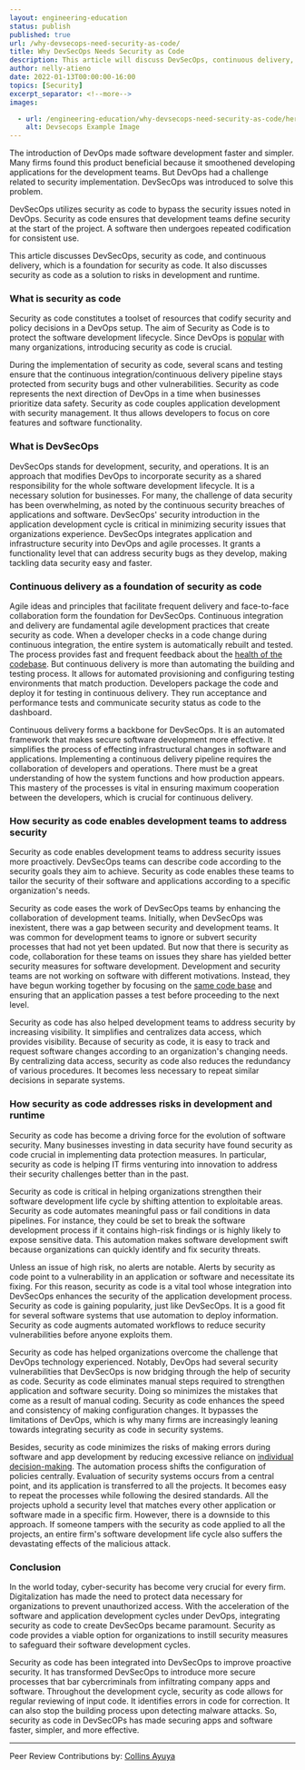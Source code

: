 ```yaml
---
layout: engineering-education
status: publish
published: true
url: /why-devsecops-need-security-as-code/
title: Why DevSecOps Needs Security as Code
description: This article will discuss DevSecOps, continuous delivery, and security as code as a solution to risks in development and runtime.
author: nelly-atieno
date: 2022-01-13T00:00:00-16:00
topics: [Security]
excerpt_separator: <!--more-->
images:

  - url: /engineering-education/why-devsecops-need-security-as-code/hero.jpg
    alt: Devsecops Example Image
---
```


The introduction of DevOps made software development faster and simpler. Many firms found this product beneficial because it smoothened developing applications for the development teams. But DevOps had a challenge related to security implementation. DevSecOps was introduced to solve this problem.

DevSecOps utilizes security as code to bypass the security issues noted in DevOps. Security as code ensures that development teams define security at the start of the project. A software then undergoes repeated codification for consistent use.

This article discusses DevSecOps, security as code, and continuous delivery, which is a foundation for security as code. It also discusses security as code as a solution to risks in development and runtime.

### What is security as code

Security as code constitutes a toolset of resources that codify security and policy decisions in a DevOps setup. The aim of Security as Code is to protect the software development lifecycle. Since DevOps is [popular](https://www.bmc.com/blogs/security-as-code/) with many organizations, introducing security as code is crucial.

During the implementation of security as code, several scans and testing ensure that the continuous integration/continuous delivery pipeline stays protected from security bugs and other vulnerabilities. Security as code represents the next direction of DevOps in a time when businesses prioritize data safety. Security as code couples application development with security management. It thus allows developers to focus on core features and software functionality.

### What is DevSecOps

DevSecOps stands for development, security, and operations. It is an approach that modifies DevOps to incorporate security as a shared responsibility for the whole software development lifecycle. It is a necessary solution for businesses. For many, the challenge of data security has been overwhelming, as noted by the continuous security breaches of applications and software. DevSecOps' security introduction in the application development cycle is critical in minimizing security issues that organizations experience. DevSecOps integrates application and infrastructure security into DevOps and agile processes. It grants a functionality level that can address security bugs as they develop, making tackling data security easy and faster.

### Continuous delivery as a foundation of security as code

Agile ideas and principles that facilitate frequent delivery and face-to-face collaboration form the foundation for DevSecOps. Continuous integration and delivery are fundamental agile development practices that create security as code. When a developer checks in a code change during continuous integration, the entire system is automatically rebuilt and tested. The process provides fast and frequent feedback about the [health of the codebase](https://www.oreilly.com/library/view/devopssec/9781491971413/ch04.html). But continuous delivery is more than automating the building and testing process. It allows for automated provisioning and configuring testing environments that match production. Developers package the code and deploy it for testing in continuous delivery. They run acceptance and performance tests and communicate security status as code to the dashboard.

Continuous delivery forms a backbone for DevSecOps. It is an automated framework that makes secure software development more effective. It simplifies the process of effecting infrastructural changes in software and applications. Implementing a continuous delivery pipeline requires the collaboration of developers and operations. There must be a great understanding of how the system functions and how production appears. This mastery of the processes is vital in ensuring maximum cooperation between the developers, which is crucial for continuous delivery.

### How security as code enables development teams to address security

Security as code enables development teams to address security issues more proactively. DevSecOps teams can describe code according to the security goals they aim to achieve. Security as code enables these teams to tailor the security of their software and applications according to a specific organization's needs.

Security as code eases the work of DevSecOps teams by enhancing the collaboration of development teams. Initially, when DevSecOps was inexistent, there was a gap between security and development teams. It was common for development teams to ignore or subvert security processes that had not yet been updated. But now that there is security as code, collaboration for these teams on issues they share has yielded better security measures for software development. Development and security teams are not working on software with different motivations. Instead, they have begun working together by focusing on the [same code base](https://www.accurics.com/blog/security-blog/security-as-code-devsecops-future-of-security/) and ensuring that an application passes a test before proceeding to the next level.

Security as code has also helped development teams to address security by increasing visibility. It simplifies and centralizes data access, which provides visibility. Because of security as code, it is easy to track and request software changes according to an organization's changing needs. By centralizing data access, security as code also reduces the redundancy of various procedures. It becomes less necessary to repeat similar decisions in separate systems.

### How security as code addresses risks in development and runtime

Security as code has become a driving force for the evolution of software security. Many businesses investing in data security have found security as code crucial in implementing data protection measures. In particular, security as code is helping IT firms venturing into innovation to address their security challenges better than in the past.

Security as code is critical in helping organizations strengthen their software development life cycle by shifting attention to exploitable areas. Security as code automates meaningful pass or fail conditions in data pipelines. For instance, they could be set to break the software development process if it contains high-risk findings or is highly likely to expose sensitive data. This automation makes software development swift because organizations can quickly identify and fix security threats.

Unless an issue of high risk, no alerts are notable. Alerts by security as code point to a vulnerability in an application or software and necessitate its fixing. For this reason, security as code is a vital tool whose integration into DevSecOps enhances the security of the application development process. Security as code is gaining popularity, just like DevSecOps. It is a good fit for several software systems that use automation to deploy information. Security as code augments automated workflows to reduce security vulnerabilities before anyone exploits them.

Security as code has helped organizations overcome the challenge that DevOps technology experienced. Notably, DevOps had several security vulnerabilities that DevSecOps is now bridging through the help of security as code. Security as code eliminates manual steps required to strengthen application and software security. Doing so minimizes the mistakes that come as a result of manual coding. Security as code enhances the speed and consistency of making configuration changes. It bypasses the limitations of DevOps, which is why many firms are increasingly leaning towards integrating security as code in security systems.

Besides, security as code minimizes the risks of making errors during software and app development by reducing excessive reliance on [individual decision-making](https://www.globalsecuritymag.com/How-Security-as-Code-meets-new,20211101,117766.html). The automation process shifts the configuration of policies centrally. Evaluation of security systems occurs from a central point, and its application is transferred to all the projects. It becomes easy to repeat the processes while following the desired standards. All the projects uphold a security level that matches every other application or software made in a specific firm. However, there is a downside to this approach. If someone tampers with the security as code applied to all the projects, an entire firm's software development life cycle also suffers the devastating effects of the malicious attack.

### Conclusion

In the world today, cyber-security has become very crucial for every firm. Digitalization has made the need to protect data necessary for organizations to prevent unauthorized access. With the acceleration of the software and application development cycles under DevOps, integrating security as code to create DevSecOps became paramount. Security as code provides a viable option for organizations to instill security measures to safeguard their software development cycles.

Security as code has been integrated into DevSecOps to improve proactive security. It has transformed DevSecOps to introduce more secure processes that bar cybercriminals from infiltrating company apps and software. Throughout the development cycle, security as code allows for regular reviewing of input code. It identifies errors in code for correction. It can also stop the building process upon detecting malware attacks. So, security as code in DevSecOPs has made securing apps and software faster, simpler, and more effective.

---
Peer Review Contributions by: [Collins Ayuya](https://www.section.io/engineering-education/authors/collins-ayuya/)
